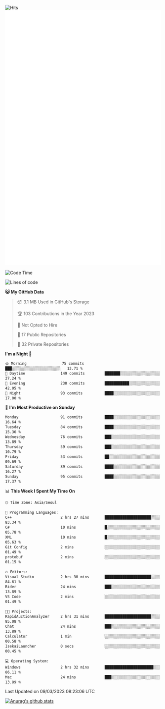 ![Hits](https://hits.seeyoufarm.com/api/count/incr/badge.svg?url=https%3A%2F%2Fgithub.com%2Fkokose1234&count_bg=%2379C83D&title_bg=%23555555&icon=apple.svg&icon_color=%23E7E7E7&title=hits&edge_flat=false)
<br/>
![Metrics](https://github.com/kokose1234/kokose1234/blob/main/github-metrics.svg)

<!--START_SECTION:waka-->
![Code Time](http://img.shields.io/badge/Code%20Time-779%20hrs%2049%20mins-blue)

![Lines of code](https://img.shields.io/badge/From%20Hello%20World%20I%27ve%20Written-17.6%20million%20lines%20of%20code-blue)

**🐱 My GitHub Data** 

> 📦 3.1 MB Used in GitHub's Storage 
 > 
> 🏆 103 Contributions in the Year 2023
 > 
> 🚫 Not Opted to Hire
 > 
> 📜 17 Public Repositories 
 > 
> 🔑 32 Private Repositories 
 > 
**I'm a Night 🦉** 

```text
🌞 Morning                75 commits          ███░░░░░░░░░░░░░░░░░░░░░░   13.71 % 
🌆 Daytime                149 commits         ███████░░░░░░░░░░░░░░░░░░   27.24 % 
🌃 Evening                230 commits         ███████████░░░░░░░░░░░░░░   42.05 % 
🌙 Night                  93 commits          ████░░░░░░░░░░░░░░░░░░░░░   17.00 % 
```
📅 **I'm Most Productive on Sunday** 

```text
Monday                   91 commits          ████░░░░░░░░░░░░░░░░░░░░░   16.64 % 
Tuesday                  84 commits          ████░░░░░░░░░░░░░░░░░░░░░   15.36 % 
Wednesday                76 commits          ███░░░░░░░░░░░░░░░░░░░░░░   13.89 % 
Thursday                 59 commits          ███░░░░░░░░░░░░░░░░░░░░░░   10.79 % 
Friday                   53 commits          ██░░░░░░░░░░░░░░░░░░░░░░░   09.69 % 
Saturday                 89 commits          ████░░░░░░░░░░░░░░░░░░░░░   16.27 % 
Sunday                   95 commits          ████░░░░░░░░░░░░░░░░░░░░░   17.37 % 
```


📊 **This Week I Spent My Time On** 

```text
🕑︎ Time Zone: Asia/Seoul

💬 Programming Languages: 
C++                      2 hrs 27 mins       █████████████████████░░░░   83.34 % 
C#                       10 mins             █░░░░░░░░░░░░░░░░░░░░░░░░   05.78 % 
XML                      10 mins             █░░░░░░░░░░░░░░░░░░░░░░░░   05.63 % 
Git Config               2 mins              ░░░░░░░░░░░░░░░░░░░░░░░░░   01.49 % 
protobuf                 2 mins              ░░░░░░░░░░░░░░░░░░░░░░░░░   01.15 % 

🔥 Editors: 
Visual Studio            2 hrs 30 mins       █████████████████████░░░░   84.61 % 
Rider                    24 mins             ███░░░░░░░░░░░░░░░░░░░░░░   13.89 % 
VS Code                  2 mins              ░░░░░░░░░░░░░░░░░░░░░░░░░   01.49 % 

🐱‍💻 Projects: 
RapidAuctionAnalyzer     2 hrs 31 mins       █████████████████████░░░░   85.08 % 
Chat                     24 mins             ███░░░░░░░░░░░░░░░░░░░░░░   13.89 % 
Calculator               1 min               ░░░░░░░░░░░░░░░░░░░░░░░░░   00.58 % 
IsekaiLauncher           0 secs              ░░░░░░░░░░░░░░░░░░░░░░░░░   00.45 % 

💻 Operating System: 
Windows                  2 hrs 32 mins       ██████████████████████░░░   86.11 % 
Mac                      24 mins             ███░░░░░░░░░░░░░░░░░░░░░░   13.89 % 
```


 Last Updated on 09/03/2023 08:23:06 UTC
<!--END_SECTION:waka-->

[![Anurag's github stats](https://github-readme-stats.vercel.app/api?username=kokose1234&theme=dracula)](https://github.com/anuraghazra/github-readme-stats)



	
